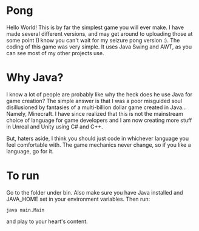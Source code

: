 # Pong
Hello World! This is by far the simplest game you will ever make. I have made several different versions, and may 
get around to uploading those at some point (I know you can't wait for my seizure pong version :). The coding of this 
game was very simple. It uses Java Swing and AWT, as you can see most of my other projects use. 

# Why Java?
I know a lot of people are probably like why the heck does he use Java for game creation? The simple answer is that I was 
a poor misguided soul disillusioned by fantasies of a multi-billion dollar game created in Java... Namely, Minecraft. I
have since realized that this is not the mainstream choice of language for game developers and I am now creating more stuff
in Unreal and Unity using C# and C++. 

But, haters aside, I think you should just code in whichever language you feel comfortable with. The game mechanics never
change, so if you like a language, go for it.

# To run
Go to the folder under bin. Also make sure you have Java installed and JAVA_HOME set in your environment variables. Then run:
```
java main.Main
 ```
 and play to your heart's content.
